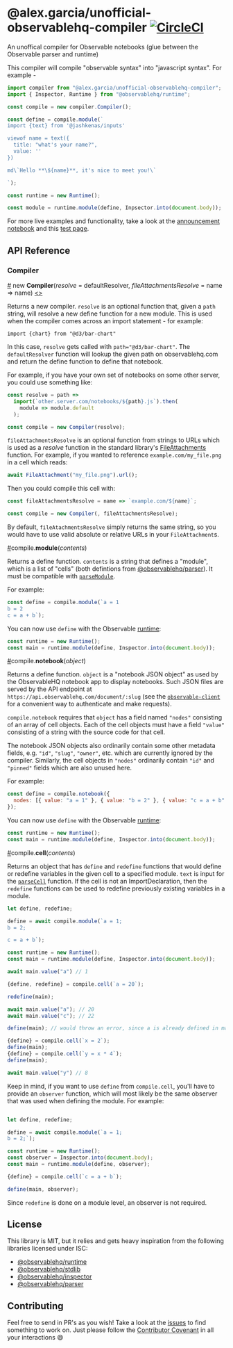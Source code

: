 # @alex.garcia/unofficial-observablehq-compiler [![CircleCI](https://circleci.com/gh/asg017/unofficial-observablehq-compiler.svg?style=svg)](https://circleci.com/gh/asg017/unofficial-observablehq-compiler)

An unoffical compiler for Observable notebooks (glue between the Observable parser and runtime)

This compiler will compile "observable syntax" into "javascript syntax".
For example -

```javascript
import compiler from "@alex.garcia/unofficial-observablehq-compiler";
import { Inspector, Runtime } from "@observablehq/runtime";

const compile = new compiler.Compiler();

const define = compile.module(`
import {text} from '@jashkenas/inputs'

viewof name = text({
  title: "what's your name?",
  value: ''
})

md\`Hello **\${name}**, it's nice to meet you!\`

`);

const runtime = new Runtime();

const module = runtime.module(define, Inpsector.into(document.body));
```

For more live examples and functionality, take a look at the [announcement notebook](https://observablehq.com/d/74f872c4fde62e35)
and this [test page](https://github.com/asg017/unofficial-observablehq-compiler/blob/master/test/test.html).

## API Reference

### Compiler

<a href="#Compiler" name="Compiler">#</a> new <b>Compiler</b>(<i>resolve</i> = defaultResolver, <i>fileAttachmentsResolve</i> = name => name) [<>](https://github.com/asg017/unofficial-observablehq-compiler/blob/master/src/compiler.js#L119 "Source")

Returns a new compiler. `resolve` is an optional function that, given a `path`
string, will resolve a new define function for a new module. This is used when
the compiler comes across an import statement - for example:

```
import {chart} from "@d3/bar-chart"
```

In this case, `resolve` gets called with `path="@d3/bar-chart"`. The `defaultResolver`
function will lookup the given path on observablehq.com and return the define
function to define that notebook.

For example, if you have your own set of notebooks on some other server, you
could use something like:

```javascript
const resolve = path =>
  import(`other.server.com/notebooks/${path}.js`).then(
    module => module.default
  );

const compile = new Compiler(resolve);
```

`fileAttachmentsResolve` is an optional function from strings to URLs which is used as a <i>resolve</i> function in the standard library's <a href="https://github.com/observablehq/stdlib#FileAttachments">FileAttachments</a> function. For example, if you wanted to reference `example.com/my_file.png` in a cell which reads:

```javascript
await FileAttachment("my_file.png").url();
```

Then you could compile this cell with:

```javascript
const fileAttachmentsResolve = name => `example.com/${name}`;

const compile = new Compiler(, fileAttachmentsResolve);
```

By default, `fileAtachmentsResolve` simply returns the same string, so you would have to use valid absolute or relative URLs in your `FileAttachment`s.

<a href="#compile_module" name="compile_module">#</a>compile.<b>module</b>(<i>contents</i>)

Returns a define function. `contents` is a string that defines a "module", which
is a list of "cells" (both defintions from [@observablehq/parser](https://github.com/observablehq/parser)).
It must be compatible with [`parseModule`](https://github.com/observablehq/parser#parseModule).

For example:

```javascript
const define = compile.module(`a = 1
b = 2
c = a + b`);
```

You can now use `define` with the Observable [runtime](https://github.com/observablehq/runtime):

```javascript
const runtime = new Runtime();
const main = runtime.module(define, Inspector.into(document.body));
```

<a href="#compile_notebook" name="compile_notebook">#</a>compile.<b>notebook</b>(<i>object</i>)

Returns a define function. `object` is a "notebook JSON object" as used by the
ObservableHQ notebook app to display notebooks. Such JSON files are served by
the API endpoint at `https://api.observablehq.com/document/:slug` (see the
[`observable-client`](https://github.com/mootari/observable-client) for a
convenient way to authenticate and make requests).

`compile.notebook` requires that `object` has a field named `"nodes"`
consisting of an array of cell objects. Each of the cell objects must have a
field `"value"` consisting of a string with the source code for that cell.

The notebook JSON objects also ordinarily contain some other metadata fields,
e.g. `"id"`, `"slug"`, `"owner"`, etc. which are currently ignored by the
compiler. Similarly, the cell objects in `"nodes"` ordinarily contain `"id"` and
`"pinned"` fields which are also unused here.

For example:

```javascript
const define = compile.notebook({
  nodes: [{ value: "a = 1" }, { value: "b = 2" }, { value: "c = a + b" }]
});
```

You can now use `define` with the Observable [runtime](https://github.com/observablehq/runtime):

```javascript
const runtime = new Runtime();
const main = runtime.module(define, Inspector.into(document.body));
```

<a href="#compile_cell" name="compile_cell">#</a>compile.<b>cell</b>(<i>contents</i>)

Returns an object that has `define` and `redefine` functions that would define or redefine variables in the given cell to a specified module. `text` is input for the [`parseCell`](https://github.com/observablehq/parser#parseCell) function. If the cell is not an ImportDeclaration, then the `redefine` functions can be used to redefine previously existing variables in a module.

```javascript
let define, redefine;

define = await compile.module(`a = 1;
b = 2;

c = a + b`);

const runtime = new Runtime();
const main = runtime.module(define, Inspector.into(document.body));

await main.value("a") // 1

{define, redefine} = compile.cell(`a = 20`);

redefine(main);

await main.value("a"); // 20
await main.value("c"); // 22

define(main); // would throw an error, since a is already defined in main

{define} = compile.cell(`x = 2`);
define(main);
{define} = compile.cell(`y = x * 4`);
define(main);

await main.value("y") // 8

```

Keep in mind, if you want to use `define` from `compile.cell`, you'll have to provide an `observer` function, which will most likely be the same observer that was used when defining the module. For example:

```javascript

let define, redefine;

define = await compile.module(`a = 1;
b = 2;`);

const runtime = new Runtime();
const observer = Inspector.into(document.body);
const main = runtime.module(define, observer);

{define} = compile.cell(`c = a + b`);

define(main, observer);

```

Since `redefine` is done on a module level, an observer is not required.

## License

This library is MIT, but it relies and gets heavy inspiration from the following
libraries licensed under ISC:

- [@observablehq/runtime](https://github.com/observablehq/runtime)
- [@observablehq/stdlib](https://github.com/observablehq/stdlib)
- [@observablehq/inspector](https://github.com/observablehq/inspector)
- [@observablehq/parser](https://github.com/observablehq/parser)

## Contributing

Feel free to send in PR's as you wish! Take a look at the [issues](https://github.com/asg017/unofficial-observablehq-compiler/issues)
to find something to work on. Just please follow the [Contributor Covenant](https://www.contributor-covenant.org/)
in all your interactions :smile:
